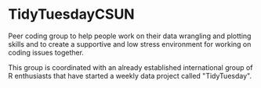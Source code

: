 # TidyTuesdayCSUN

Peer coding group to help people work on their data wrangling and plotting skills and to create a supportive and low stress environment for working on coding issues together.

This group is coordinated with an already established international group of R enthusiasts that have started a weekly data project called "TidyTuesday".

